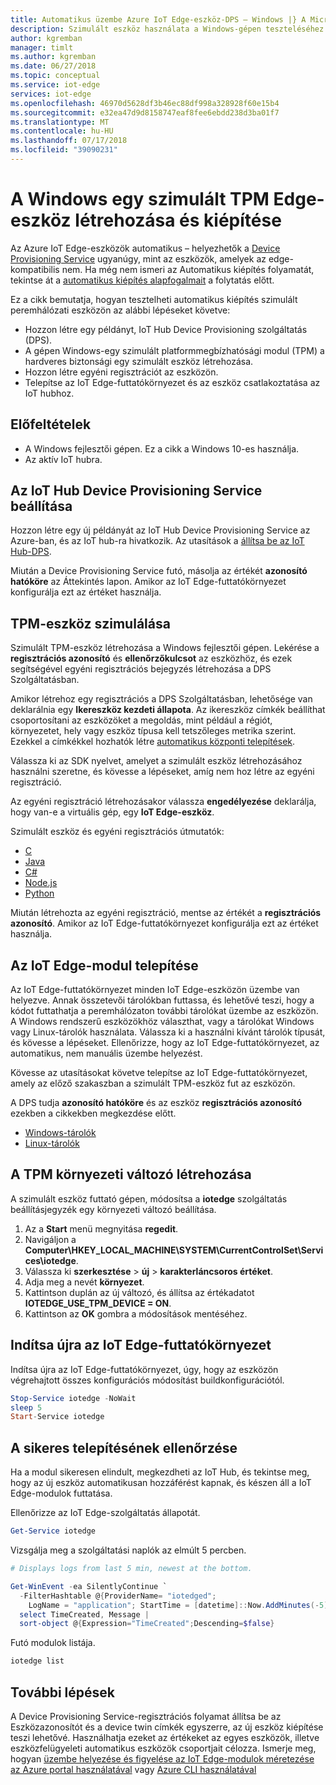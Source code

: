 ```yaml
---
title: Automatikus üzembe Azure IoT Edge-eszköz-DPS – Windows |} A Microsoft Docs
description: Szimulált eszköz használata a Windows-gépen teszteléséhez automatikus eszközkiépítés az Azure IoT Edge Device Provisioning Service szolgáltatással
author: kgremban
manager: timlt
ms.author: kgremban
ms.date: 06/27/2018
ms.topic: conceptual
ms.service: iot-edge
services: iot-edge
ms.openlocfilehash: 46970d5628df3b46ec88df998a328928f60e15b4
ms.sourcegitcommit: e32ea47d9d8158747eaf8fee6ebdd238d3ba01f7
ms.translationtype: MT
ms.contentlocale: hu-HU
ms.lasthandoff: 07/17/2018
ms.locfileid: "39090231"
---
```

# <a name="create-and-provision-a-simulated-tpm-edge-device-on-windows"></a>A Windows egy szimulált TPM Edge-eszköz létrehozása és kiépítése

Az Azure IoT Edge-eszközök automatikus – helyezhetők a [Device Provisioning Service](../iot-dps/index.yml) ugyanúgy, mint az eszközök, amelyek az edge-kompatibilis nem. Ha még nem ismeri az Automatikus kiépítés folyamatát, tekintse át a [automatikus kiépítés alapfogalmait](../iot-dps/concepts-auto-provisioning.md) a folytatás előtt. 

Ez a cikk bemutatja, hogyan tesztelheti automatikus kiépítés szimulált peremhálózati eszközön az alábbi lépéseket követve: 

* Hozzon létre egy példányt, IoT Hub Device Provisioning szolgáltatás (DPS).
* A gépen Windows-egy szimulált platformmegbízhatósági modul (TPM) a hardveres biztonsági egy szimulált eszköz létrehozása.
* Hozzon létre egyéni regisztrációt az eszközön.
* Telepítse az IoT Edge-futtatókörnyezet és az eszköz csatlakoztatása az IoT hubhoz.

## <a name="prerequisites"></a>Előfeltételek

* A Windows fejlesztői gépen. Ez a cikk a Windows 10-es használja. 
* Az aktív IoT hubra. 

## <a name="set-up-the-iot-hub-device-provisioning-service"></a>Az IoT Hub Device Provisioning Service beállítása

Hozzon létre egy új példányát az IoT Hub Device Provisioning Service az Azure-ban, és az IoT hub-ra hivatkozik. Az utasítások a [állítsa be az IoT Hub-DPS](../iot-dps/quick-setup-auto-provision.md).

Miután a Device Provisioning Service futó, másolja az értékét **azonosító hatóköre** az Áttekintés lapon. Amikor az IoT Edge-futtatókörnyezet konfigurálja ezt az értéket használja. 

## <a name="simulate-a-tpm-device"></a>TPM-eszköz szimulálása

Szimulált TPM-eszköz létrehozása a Windows fejlesztői gépen. Lekérése a **regisztrációs azonosító** és **ellenőrzőkulcsot** az eszközhöz, és ezek segítségével egyéni regisztrációs bejegyzés létrehozása a DPS Szolgáltatásban. 

Amikor létrehoz egy regisztrációs a DPS Szolgáltatásban, lehetősége van deklarálnia egy **Ikereszköz kezdeti állapota**. Az ikereszköz címkék beállíthat csoportosítani az eszközöket a megoldás, mint például a régiót, környezetet, hely vagy eszköz típusa kell tetszőleges metrika szerint. Ezekkel a címkékkel hozhatók létre [automatikus központi telepítések](how-to-deploy-monitor.md). 

Válassza ki az SDK nyelvet, amelyet a szimulált eszköz létrehozásához használni szeretne, és kövesse a lépéseket, amíg nem hoz létre az egyéni regisztráció. 

Az egyéni regisztráció létrehozásakor válassza **engedélyezése** deklarálja, hogy van-e a virtuális gép, egy **IoT Edge-eszköz**.

Szimulált eszköz és egyéni regisztrációs útmutatók: 
* [C](../iot-dps/quick-create-simulated-device.md)
* [Java](../iot-dps/quick-create-simulated-device-tpm-java.md)
* [C#](../iot-dps/quick-create-simulated-device-tpm-csharp.md)
* [Node.js](../iot-dps/quick-create-simulated-device-tpm-node.md)
* [Python](../iot-dps/quick-create-simulated-device-tpm-python.md)

Miután létrehozta az egyéni regisztráció, mentse az értékét a **regisztrációs azonosító**. Amikor az IoT Edge-futtatókörnyezet konfigurálja ezt az értéket használja. 

## <a name="install-the-iot-edge-runtime"></a>Az IoT Edge-modul telepítése

Az IoT Edge-futtatókörnyezet minden IoT Edge-eszközön üzembe van helyezve. Annak összetevői tárolókban futtassa, és lehetővé teszi, hogy a kódot futtathatja a peremhálózaton további tárolókat üzembe az eszközön. A Windows rendszerű eszközökhöz választhat, vagy a tárolókat Windows vagy Linux-tárolók használata. Válassza ki a használni kívánt tárolók típusát, és kövesse a lépéseket. Ellenőrizze, hogy az IoT Edge-futtatókörnyezet, az automatikus, nem manuális üzembe helyezést. 

Kövesse az utasításokat követve telepítse az IoT Edge-futtatókörnyezet, amely az előző szakaszban a szimulált TPM-eszköz fut az eszközön. 

A DPS tudja **azonosító hatóköre** és az eszköz **regisztrációs azonosító** ezekben a cikkekben megkezdése előtt. 

* [Windows-tárolók](how-to-install-iot-edge-windows-with-windows.md)
* [Linux-tárolók](how-to-install-iot-edge-windows-with-linux.md)

## <a name="create-a-tpm-environment-variable"></a>A TPM környezeti változó létrehozása

A szimulált eszköz futtató gépen, módosítsa a **iotedge** szolgáltatás beállításjegyzék egy környezeti változó beállítása.

1. Az a **Start** menü megnyitása **regedit**. 
2. Navigáljon a **Computer\HKEY_LOCAL_MACHINE\SYSTEM\CurrentControlSet\Services\iotedge**. 
3. Válassza ki **szerkesztése** > **új** > **karakterláncsoros értéket**. 
4. Adja meg a nevét **környezet**. 
5. Kattintson duplán az új változó, és állítsa az értékadatot **IOTEDGE_USE_TPM_DEVICE = ON**. 
6. Kattintson az **OK** gombra a módosítások mentéséhez. 

## <a name="restart-the-iot-edge-runtime"></a>Indítsa újra az IoT Edge-futtatókörnyezet

Indítsa újra az IoT Edge-futtatókörnyezet, úgy, hogy az eszközön végrehajtott összes konfigurációs módosítást buildkonfigurációtól. 

```powershell
Stop-Service iotedge -NoWait
sleep 5
Start-Service iotedge
```

## <a name="verify-successful-installation"></a>A sikeres telepítésének ellenőrzése

Ha a modul sikeresen elindult, megkezdheti az IoT Hub, és tekintse meg, hogy az új eszköz automatikusan hozzáférést kapnak, és készen áll a IoT Edge-modulok futtatása. 

Ellenőrizze az IoT Edge-szolgáltatás állapotát.

```powershell
Get-Service iotedge
```

Vizsgálja meg a szolgáltatási naplók az elmúlt 5 percben.

```powershell
# Displays logs from last 5 min, newest at the bottom.

Get-WinEvent -ea SilentlyContinue `
  -FilterHashtable @{ProviderName= "iotedged";
    LogName = "application"; StartTime = [datetime]::Now.AddMinutes(-5)} |
  select TimeCreated, Message |
  sort-object @{Expression="TimeCreated";Descending=$false}
```

Futó modulok listája.

```powershell
iotedge list
```

## <a name="next-steps"></a>További lépések

A Device Provisioning Service-regisztrációs folyamat állítsa be az Eszközazonosítót és a device twin címkék egyszerre, az új eszköz kiépítése teszi lehetővé. Használhatja ezeket az értékeket az egyes eszközök, illetve eszközfelügyeleti automatikus eszközök csoportjait célozza. Ismerje meg, hogyan [üzembe helyezése és figyelése az IoT Edge-modulok méretezése az Azure portal használatával](how-to-deploy-monitor.md) vagy [Azure CLI használatával](how-to-deploy-monitor-cli.md)